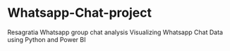 # Whatsapp-Chat-project
Resagratia Whatsapp group chat analysis
Visualizing Whatsapp Chat Data using Python and Power BI

